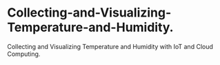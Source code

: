 # Collecting-and-Visualizing-Temperature-and-Humidity.
Collecting and Visualizing Temperature and Humidity with IoT and Cloud Computing.
